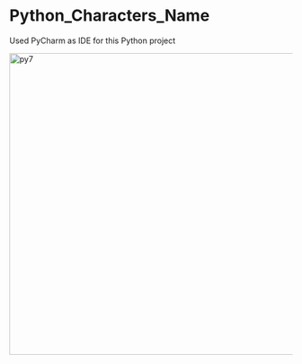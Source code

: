# Python_Characters_Name

Used PyCharm as IDE for this Python project

<img width="537" alt="py7" src="https://github.com/JohnnyLouisTech/Python_Characters_Name/assets/29494723/f29de034-3e1a-4db3-8f13-47ffa2db3e8d">
